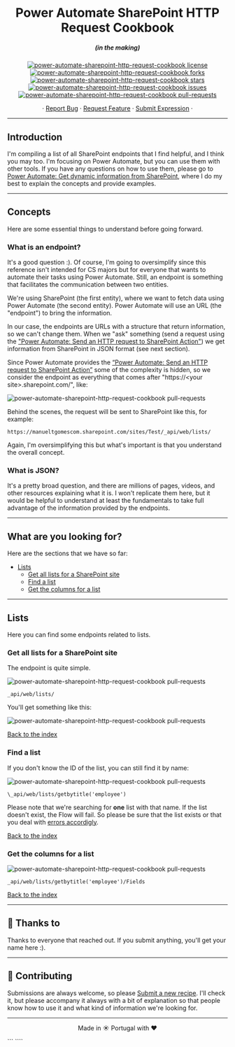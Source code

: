 <h1 align="center">
  Power Automate SharePoint HTTP Request Cookbook
</h1>
<h5 align="center">(in the making)</h5>

<p align="center">
<a href="https://github.com/ManuelTGomes/power-automate-sharepoint-http-request-cookbook/blob/main/LICENSE" target="blank">
<img src="https://img.shields.io/github/license/ManuelTGomes/power-automate-sharepoint-http-request-cookbook?style=flat-square" alt="power-automate-sharepoint-http-request-cookbook license" />
</a>
<a href="https://github.com/ManuelTGomes/power-automate-sharepoint-http-request-cookbook/fork" target="blank">
<img src="https://img.shields.io/github/forks/ManuelTGomes/power-automate-sharepoint-http-request-cookbook?style=flat-square" alt="power-automate-sharepoint-http-request-cookbook forks"/>
</a>
<a href="https://github.com/ManuelTGomes/power-automate-sharepoint-http-request-cookbook/stargazers" target="blank">
<img src="https://img.shields.io/github/stars/ManuelTGomes/power-automate-sharepoint-http-request-cookbook?style=flat-square" alt="power-automate-sharepoint-http-request-cookbook stars"/>
</a>
<a href="https://github.com/ManuelTGomes/power-automate-sharepoint-http-request-cookbook/issues" target="blank">
<img src="https://img.shields.io/github/issues/ManuelTGomes/power-automate-sharepoint-http-request-cookbook?style=flat-square" alt="power-automate-sharepoint-http-request-cookbook issues"/>
</a>
<a href="https://github.com/ManuelTGomes/power-automate-sharepoint-http-request-cookbook/pulls" target="blank">
<img src="https://img.shields.io/github/issues-pr/ManuelTGomes/power-automate-sharepoint-http-request-cookbook?style=flat-square" alt="power-automate-sharepoint-http-request-cookbook pull-requests"/>
</a>
</p>

<p align="center">
    ·
    <a href="https://github.com/ManuelTGomes/power-automate-sharepoint-http-request-cookbook/issues/new/choose">Report Bug</a>
    ·
    <a href="https://github.com/ManuelTGomes/power-automate-sharepoint-http-request-cookbook/issues/new/choose">Request Feature</a>
    ·
    <a href="https://github.com/ManuelTGomes/power-automate-sharepoint-http-request-cookbook/issues/new/choose">Submit Expression</a>
    ·
</p>

---

## Introduction

I'm compiling a list of all SharePoint endpoints that I find helpful, and I think you may too. I'm focusing on Power Automate, but you can use them with other tools.
If you have any questions on how to use them, please go to [Power Automate: Get dynamic information from SharePoint](https://tgom.es/ymar6), where I do my best to explain the concepts and provide examples.

---

## Concepts

Here are some essential things to understand before going forward.

### What is an endpoint?

It's a good question :). Of course, I'm going to oversimplify since this reference isn't intended for CS majors but for everyone that wants to automate their tasks using Power Automate. Still, an endpoint is something that facilitates the communication between two entities.

We're using SharePoint (the first entity), where we want to fetch data using Power Automate (the second entity). Power Automate will use an URL (the "endpoint") to bring the information.

In our case, the endpoints are URLs with a structure that return information, so we can't change them. When we "ask" something (send a request using the ["Power Automate: Send an HTTP request to SharePoint Action"](https://manueltgomes.com/reference/power-automate-action-reference/send-an-http-request-to-sharepoint-action/)) we get information from SharePoint in JSON format (see next section).

Since Power Automate provides the [“Power Automate: Send an HTTP request to SharePoint Action”](https://manueltgomes.com/reference/power-automate-action-reference/send-an-http-request-to-sharepoint-action/) some of the complexity is hidden, so we consider the endpoint as everything that comes after "https://\<your site\>.sharepoint.com/", like:

<img src="./Assets/small-Screenshot_2021-12-27_at_09_23_54.png" alt="power-automate-sharepoint-http-request-cookbook pull-requests"/>

Behind the scenes, the request will be sent to SharePoint like this, for example:

```
https://manueltgomescom.sharepoint.com/sites/Test/_api/web/lists/
```

Again, I'm oversimplifying this but what's important is that you understand the overall concept.

### What is JSON?

It's a pretty broad question, and there are millions of pages, videos, and other resources explaining what it is. I won't replicate them here, but it would be helpful to understand at least the fundamentals to take full advantage of the information provided by the endpoints.

---

## What are you looking for?

Here are the sections that we have so far:

- [Lists](#lists)
  - [Get all lists for a SharePoint site](#get-all-lists-for-a-sharepoint-site)
  - [Find a list](#find-a-list)
  - [Get the columns for a list](#get-the-columns-for-a-list)

---

## Lists

Here you can find some endpoints related to lists.

### Get all lists for a SharePoint site

The endpoint is quite simple.

<img src="./Assets/small-Screenshot_2021-12-27_at_09_23_54.png" alt="power-automate-sharepoint-http-request-cookbook pull-requests"/>

```
_api/web/lists/
```

You'll get something like this:

<img src="./Assets/small-Screenshot_2021-12-27_at_09_33_13.png" alt="power-automate-sharepoint-http-request-cookbook pull-requests"/>

[Back to the index](#what-are-you-looking-for)

### Find a list

If you don't know the ID of the list, you can still find it by name:

<img src="./Assets/small-Screenshot_2021-12-27_at_09_45_30.png" alt="power-automate-sharepoint-http-request-cookbook pull-requests"/>

```
\_api/web/lists/getbytitle('employee')

```

Please note that we're searching for **one** list with that name. If the list doesn't exist, the Flow will fail. So please be sure that the list exists or that you deal with [errors accordigly](https://manueltgomes.com/microsoft/powerautomate/plan-for-errors-and-timeouts/).

[Back to the index](#what-are-you-looking-for)

### Get the columns for a list

<img src="./Assets/small-Screenshot_2021-12-27_at_09_33_13.png" alt="power-automate-sharepoint-http-request-cookbook pull-requests"/>

```
_api/web/lists/getbytitle('employee')/Fields
```

[Back to the index](#what-are-you-looking-for)

---

## 🙏 Thanks to

Thanks to everyone that reached out. If you submit anything, you'll get your name here :).

---

## 💪 Contributing

Submissions are always welcome, so please <a href="https://github.com/ManuelTGomes/power-automate-sharepoint-http-request-cookbook/issues/new/choose">Submit a new recipe</a>. I'll check it, but please accompany it always with a bit of explanation so that people know how to use it and what kind of information we're looking for.

<hr>
<p align="center">
Made in ☀️ Portugal with ❤️
</p>
```
````
